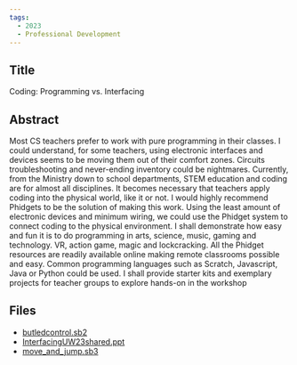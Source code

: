 ```yaml
---
tags:
  - 2023
  - Professional Development
---
```

    
## Title

Coding: Programming vs. Interfacing

## Abstract

Most CS teachers prefer to work with pure programming in their classes.  I could understand, for some teachers, using electronic interfaces and devices seems to be moving them out of their comfort zones. Circuits troubleshooting and never-ending inventory could be nightmares. Currently, from the Ministry down to school departments, STEM education and coding are for almost all disciplines.  It becomes necessary that teachers apply coding into the physical world, like it or not. I would highly recommend Phidgets to be the solution of making this work. Using the least amount of electronic devices and minimum wiring, we could use the Phidget system to connect coding to the physical environment. I shall demonstrate how easy and fun it is to do programming in arts, science, music, gaming and technology. VR, action game, magic and lockcracking. All the Phidget resources are readily available online making remote classrooms possible and easy. Common programming languages such as Scratch, Javascript, Java or Python could be used. I shall provide starter kits and exemplary projects for teacher groups to explore hands-on in the workshop

## Files

- [butledcontrol.sb2](https://www.russellgordon.ca/acse/cemc-cse-resources/resources/2023/Michael_Chan/butledcontrol.sb2)
- [InterfacingUW23shared.ppt](https://www.russellgordon.ca/acse/cemc-cse-resources/resources/2023/Michael_Chan/InterfacingUW23shared.ppt)
- [move_and_jump.sb3](https://www.russellgordon.ca/acse/cemc-cse-resources/resources/2023/Michael_Chan/move_and_jump.sb3)

